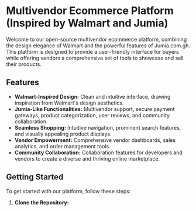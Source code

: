 # Multivendor Ecommerce Platform (Inspired by Walmart and Jumia)

Welcome to our open-source multivendor ecommerce platform, combining the design elegance of Walmart and the powerful features of Jumia.com.gh. This platform is designed to provide a user-friendly interface for buyers while offering vendors a comprehensive set of tools to showcase and sell their products.

## Features

- **Walmart-Inspired Design:** Clean and intuitive interface, drawing inspiration from Walmart's design aesthetics.
- **Jumia-Like Functionalities:** Multivendor support, secure payment gateways, product categorization, user reviews, and community collaboration.
- **Seamless Shopping:** Intuitive navigation, prominent search features, and visually appealing product displays.
- **Vendor Empowerment:** Comprehensive vendor dashboards, sales analytics, and order management tools.
- **Community Collaboration:** Collaboration features for developers and vendors to create a diverse and thriving online marketplace.

## Getting Started

To get started with our platform, follow these steps:

1. **Clone the Repository:**
